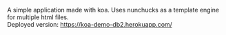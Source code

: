   A simple application made with koa. Uses nunchucks as a template engine for multiple html files.  
  Deployed version: https://koa-demo-db2.herokuapp.com/

